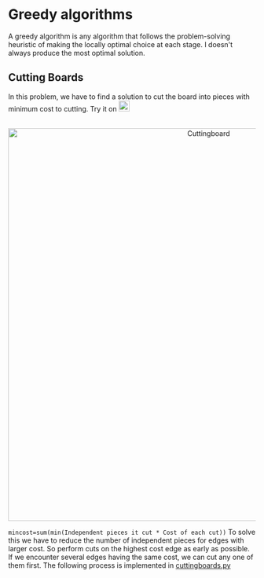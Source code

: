 # Greedy algorithms
A greedy algorithm is any algorithm that follows the problem-solving heuristic of making the locally optimal choice at each stage. I doesn't always produce the most optimal solution.
<br>
## Cutting Boards
In this problem, we have to find a solution to cut the board into pieces with minimum cost to cutting. 
Try it on
[<img alt="HackerRank" src="https://img.shields.io/badge/-Hackerrank-2EC866?style=for-the-badge&logo=HackerRank&logoColor=white" height="22"/>](https://www.hackerrank.com/challenges/board-cutting/problem)
<br><br>
<p align="center" valign="center">
  <img alt="Cuttingboard" src="https://user-images.githubusercontent.com/55190574/122679626-38896880-d209-11eb-84a2-60ca85bb6c9f.gif" width="800"/>
</p>

`mincost=sum(min(Independent pieces it cut * Cost of each cut))` 
To solve this we have to reduce the number of independent pieces for edges with larger cost. So perform cuts on the highest cost edge as early as possible. 
If we encounter several edges having the same cost, we can cut any one of them first. The following process is implemented in [cuttingboards.py](./Greedy/cuttingboards.py)
